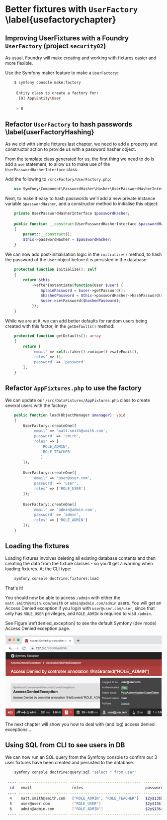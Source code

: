

# Better fixtures with `UserFactory` \label{usefactorychapter}

## Improving UserFixtures with a Foundry `UserFactory` (project `security02`)

As usual, Foundry will make creating and working with fixtures easier and more flexible.


Use the Symfony maker feature to make a `UserFactory`:

```bash
    $ symfony console make:factory

     Entity class to create a factory for:
      [0] App\Entity\User

     > 0
```

## Refactor `UserFactory` to hash passwords \label{userFactoryHashing}

As we did with simple fixtures last chapter, we need to add a property and constructor action to provide us with a password hasher object.

From the template class generated for us, the first thing we need to do is add a `use` statement, to allow us to make use of the `UserPasswordHasherInterface` class.

Add the following to `/src/Factory/UserFactory.php`:

```php
    use Symfony\Component\PasswordHasher\Hasher\UserPasswordHasherInterface;
```

Next, to make it easy to hash passwords we'll add a new private instance variable `$passwordHasher`, and a constructor method to initialise this object:

```php
    private UserPasswordHasherInterface $passwordHasher;

    public function __construct(UserPasswordHasherInterface $passwordHasher)
    {
        parent::__construct();
        $this->passwordHasher = $passwordHasher;
    }
```

We can now add post-initialisation logic in the `initialize()` method, to hash the password of the `User` object before it is persisted in the database:

```php
    protected function initialize(): self
    {
        return $this
            ->afterInstantiate(function(User $user) {
                $plainPassword = $user->getPassword();
                $hashedPassword = $this->passwordHasher->hashPassword($user, $plainPassword);
                $user->setPassword($hashedPassword);
            });
    }
```

While we are at it, we can add better defaults for random users being created with this factor, in the `getDefaults()` method:

```php
    protected function getDefaults(): array
    {
        return [
            'email' => self::faker()->unique()->safeEmail(),
            'roles' => [],
            'password' => 'password'
        ];
    }
```

## Refactor `AppFixtures.php` to use the factory

We can update our `/src/DataFixtures/AppFixtures.php` class to create several users with the factory:

```php
    public function load(ObjectManager $manager): void
    {
        UserFactory::createOne([
            'email' => 'matt.smith@smith.com',
            'password' => 'smith',
            'roles' => [
                'ROLE_ADMIN',
                'ROLE_TEACHER'
                ]
        ]);

        UserFactory::createOne([
            'email' => 'user@user.com',
            'password' => 'user',
            'roles' => ['ROLE_USER']
        ]);

        UserFactory::createOne([
            'email' => 'admin@admin.com',
            'password' => 'admin',
            'roles' => ['ROLE_ADMIN']
        ]);
    }
```



## Loading the fixtures

Loading fixtures involves deleting all existing database contents and then creating the data from the fixture classes - so you'll get a warning when loading fixtures. At the CLI type:

```bash
    symfony console doctrine:fixtures:load
```

That's it!


You should now be able to access `/admin` with either the `matt.smith@smith.com/smith` or `admin@admin.com/admin` users. You will get an Access Denied exception if you login with `user@user.com/user`, since that only has `ROLE_USER` privileges, and `ROLE_ADMIN` is required to visit `/admin`.

See Figure \ref{denied_exception} to see the default Symfony (dev mode) Access Denied exception page.

![Screenshot of Default Symfony access denied page. \label{denied_exception}](./03_figures/part06_security/8_access_denied.png)

The next chapter will show you how to deal with (and log) access denied exceptions ...

## Using SQL from CLI to see users in DB


We can now run an SQL query from the Symfony console to confirm our 3 user fixtures have been created and persisted to the database.

```bash
    symfony console doctrine:query:sql "select * from user"

 ---- ---------------------- -------------------------------- --------------------------------------------------------------
  id   email                  roles                            password
 ---- ---------------------- -------------------------------- --------------------------------------------------------------
  4    matt.smith@smith.com   ["ROLE_ADMIN", "ROLE_TEACHER"]   $2y$13$5mUbdUYvuqTeObrUDLOueeehJcBiuvK8VuvjNtLQyze0/I2lqisxu
  5    user@user.com          ["ROLE_USER"]                    $2y$13$fHDtd2iETUhzauOP5D5T3uJaU0x82qu8RWUu1oM.GXwFV1NqpOrOa
  6    admin@admin.com        ["ROLE_ADMIN"]                   $2y$13$ryXek36va8XOZ5UiqV3tSOuqwQJcJ3t0B2nfBtw8K4kjUh0RSQdpu
 ---- ---------------------- -------------------------------- --------------------------------------------------------------
```
